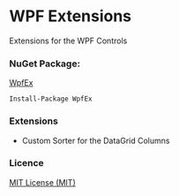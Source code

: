 # WPF Extensions
Extensions for the WPF Controls

### NuGet Package:
[WpfEx](https://www.nuget.org/packages/WpfEx)

```
Install-Package WpfEx
```

### Extensions
- Custom Sorter for the DataGrid Columns

### Licence
[MIT License (MIT)](./LICENSE)

